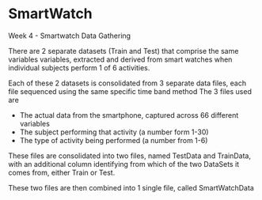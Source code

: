 # SmartWatch
Week 4 - Smartwatch Data Gathering


There are 2 separate datasets (Train and Test) that comprise the same variables variables, extracted and derived from smart watches when individual subjects perform 1 of 6 activities.

Each of these 2 datasets is consolidated from 3 separate data files, each file sequenced using the same specific time band method
The 3 files used are
-	The actual data from the smartphone, captured across 66 different variables
-	The subject performing that activity (a number form 1-30)
-	The type of activity being performed (a number from 1-6)

These files are consolidated into two files, named TestData and TrainData, with an additional column identifying from which of the two DataSets it comes from, either Train or Test.

These two files are then combined into 1 single file, called SmartWatchData



